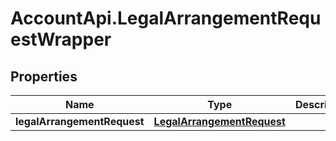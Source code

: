 # AccountApi.LegalArrangementRequestWrapper

## Properties

Name | Type | Description | Notes
------------ | ------------- | ------------- | -------------
**legalArrangementRequest** | [**LegalArrangementRequest**](LegalArrangementRequest.md) |  | [optional] 


